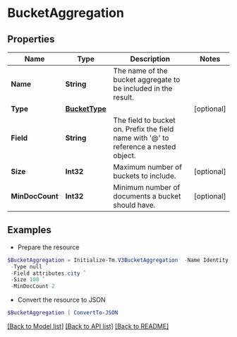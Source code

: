 # BucketAggregation
## Properties

Name | Type | Description | Notes
------------ | ------------- | ------------- | -------------
**Name** | **String** | The name of the bucket aggregate to be included in the result. | 
**Type** | [**BucketType**](BucketType.md) |  | [optional] 
**Field** | **String** | The field to bucket on. Prefix the field name with &#39;@&#39; to reference a nested object. | 
**Size** | **Int32** | Maximum number of buckets to include. | [optional] 
**MinDocCount** | **Int32** | Minimum number of documents a bucket should have. | [optional] 

## Examples

- Prepare the resource
```powershell
$BucketAggregation = Initialize-Tm.V3BucketAggregation  -Name Identity Locations `
 -Type null `
 -Field attributes.city `
 -Size 100 `
 -MinDocCount 2
```

- Convert the resource to JSON
```powershell
$BucketAggregation | ConvertTo-JSON
```

[[Back to Model list]](../README.md#documentation-for-models) [[Back to API list]](../README.md#documentation-for-api-endpoints) [[Back to README]](../README.md)

